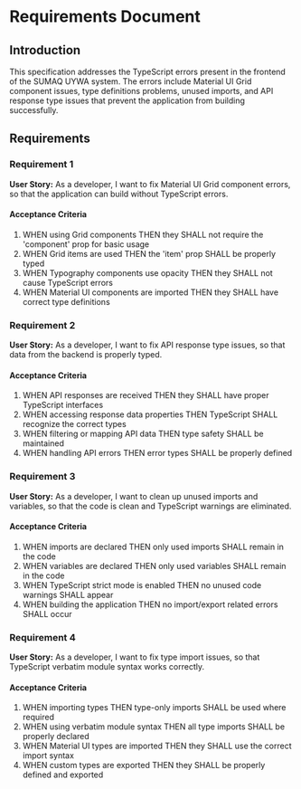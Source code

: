 # Requirements Document

## Introduction

This specification addresses the TypeScript errors present in the frontend of the SUMAQ UYWA system. The errors include Material UI Grid component issues, type definitions problems, unused imports, and API response type issues that prevent the application from building successfully.

## Requirements

### Requirement 1

**User Story:** As a developer, I want to fix Material UI Grid component errors, so that the application can build without TypeScript errors.

#### Acceptance Criteria

1. WHEN using Grid components THEN they SHALL not require the 'component' prop for basic usage
2. WHEN Grid items are used THEN the 'item' prop SHALL be properly typed
3. WHEN Typography components use opacity THEN they SHALL not cause TypeScript errors
4. WHEN Material UI components are imported THEN they SHALL have correct type definitions

### Requirement 2

**User Story:** As a developer, I want to fix API response type issues, so that data from the backend is properly typed.

#### Acceptance Criteria

1. WHEN API responses are received THEN they SHALL have proper TypeScript interfaces
2. WHEN accessing response data properties THEN TypeScript SHALL recognize the correct types
3. WHEN filtering or mapping API data THEN type safety SHALL be maintained
4. WHEN handling API errors THEN error types SHALL be properly defined

### Requirement 3

**User Story:** As a developer, I want to clean up unused imports and variables, so that the code is clean and TypeScript warnings are eliminated.

#### Acceptance Criteria

1. WHEN imports are declared THEN only used imports SHALL remain in the code
2. WHEN variables are declared THEN only used variables SHALL remain in the code
3. WHEN TypeScript strict mode is enabled THEN no unused code warnings SHALL appear
4. WHEN building the application THEN no import/export related errors SHALL occur

### Requirement 4

**User Story:** As a developer, I want to fix type import issues, so that TypeScript verbatim module syntax works correctly.

#### Acceptance Criteria

1. WHEN importing types THEN type-only imports SHALL be used where required
2. WHEN using verbatim module syntax THEN all type imports SHALL be properly declared
3. WHEN Material UI types are imported THEN they SHALL use the correct import syntax
4. WHEN custom types are exported THEN they SHALL be properly defined and exported
